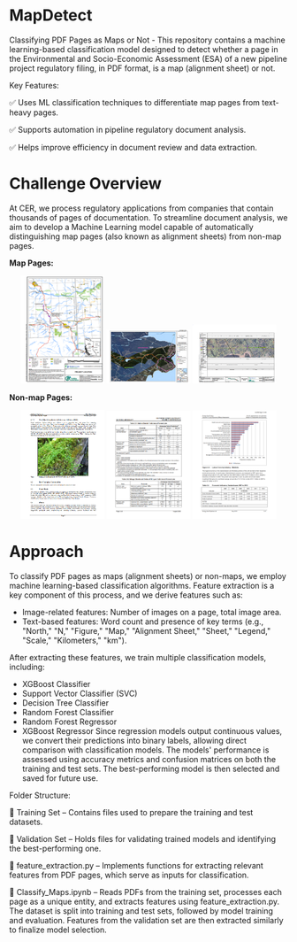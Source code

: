 # MapDetect
Classifying PDF Pages as Maps or Not - This repository contains a machine learning-based classification model designed to detect whether a page in the Environmental and Socio-Economic Assessment (ESA) of a new pipeline project regulatory filing, in PDF format, is a map (alignment sheet) or not.

Key Features:

✅ Uses ML classification techniques to differentiate map pages from text-heavy pages.

✅ Supports automation in pipeline regulatory document analysis.

✅ Helps improve efficiency in document review and data extraction.

# Challenge Overview

At CER, we process regulatory applications from companies that contain thousands of pages of documentation. To streamline document analysis, we aim to develop a Machine Learning model capable of automatically distinguishing map pages (also known as alignment sheets) from non-map pages.

__Map Pages:__

<p align="center">
  <img src="images/map_1.PNG" width="30%" />
  <img src="images/map_2.PNG" width="30%" />
  <img src="images/map_3.PNG" width="30%" />
</p>

__Non-map Pages:__

<p align="center">
  <img src="images/page_1.PNG" width="30%" />
  <img src="images/page_2.PNG" width="30%" />
  <img src="images/page_3.PNG" width="30%" />
</p>

# Approach

To classify PDF pages as maps (alignment sheets) or non-maps, we employ machine learning-based classification algorithms. Feature extraction is a key component of this process, and we derive features such as:

- Image-related features: Number of images on a page, total image area.
- Text-based features: Word count and presence of key terms (e.g., "North," "N," "Figure," "Map," "Alignment Sheet," "Sheet," "Legend," "Scale," "Kilometers," "km").

After extracting these features, we train multiple classification models, including:

- XGBoost Classifier
- Support Vector Classifier (SVC)
- Decision Tree Classifier
- Random Forest Classifier
- Random Forest Regressor
- XGBoost Regressor
Since regression models output continuous values, we convert their predictions into binary labels, allowing direct comparison with classification models. The models' performance is assessed using accuracy metrics and confusion matrices on both the training and test sets. The best-performing model is then selected and saved for future use.

Folder Structure:

📂 Training Set – Contains files used to prepare the training and test datasets.

📂 Validation Set – Holds files for validating trained models and identifying the best-performing one.

📄 feature_extraction.py – Implements functions for extracting relevant features from PDF pages, which serve as inputs for classification.

📄 Classify_Maps.ipynb – Reads PDFs from the training set, processes each page as a unique entity, and extracts features using feature_extraction.py. The dataset is split into training and test sets, followed by model training and evaluation. Features from the validation set are then extracted similarly to finalize model selection.
